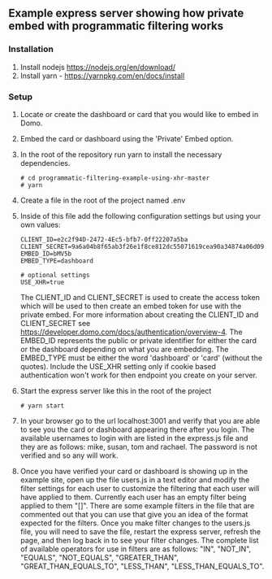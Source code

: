 ## Example express server showing how private embed with programmatic filtering works

### Installation

1. Install nodejs https://nodejs.org/en/download/
2. Install yarn - https://yarnpkg.com/en/docs/install


### Setup

1. Locate or create the dashboard or card that you would like to embed in Domo.

2. Embed the card or dashboard using the 'Private' Embed option.

3. In the root of the repository run yarn to install the necessary dependencies.
   ```
   # cd programmatic-filtering-example-using-xhr-master
   # yarn
   ```

4. Create a file in the root of the project named .env

5. Inside of this file add the following configuration settings but using your own values:
   ```
   CLIENT_ID=e2c2f94D-2472-4Ec5-bfb7-0ff22207a5ba
   CLIENT_SECRET=9a6a04b8f65ab3f26e1f8ce812dc55071619cea90a34874a06d09675c43beeee
   EMBED_ID=bMV5b
   EMBED_TYPE=dashboard

   # optional settings
   USE_XHR=true
   ```
 
   The CLIENT_ID and CLIENT_SECRET is used to create the access token which will be used to then create an embed token for use with the private embed.
   For more information about creating the CLIENT_ID and CLIENT_SECRET see https://developer.domo.com/docs/authentication/overview-4.
   The EMBED_ID represents the public or private identifier for either the card or the dashboard depending on what you are embedding.
   The EMBED_TYPE must be either the word 'dashboard' or 'card' (without the quotes).
   Include the USE_XHR setting only if cookie based authentication won't work for then endpoint you create on your server. 

6. Start the express server like this in the root of the project
   ```
   # yarn start
   ```

7. In your browser go to the url localhost:3001 and verify that you are able to see you the card or dashboard appearing there after you login. The available usernames to login with are listed in the express.js file and they are as follows: mike, susan, tom and rachael. The password is not verified and so any will work.

8. Once you have verified your card or dashboard is showing up in the example site, open up the file users.js in a text editor and modify the filter settings for each user to customize the filtering that each user will have applied to them. Currently each user has an empty filter being applied to them "[]". There are some example filters in the file that are commented out that you can use that give you an idea of the format expected for the filters. Once you make filter changes to the users.js file, you will need to save the file, restart the express server, refresh the page, and then log back in to see your filter changes. The complete list of available operators for use in filters are as follows: "IN", "NOT_IN", "EQUALS", "NOT_EQUALS", "GREATER_THAN", "GREAT_THAN_EQUALS_TO", "LESS_THAN", "LESS_THAN_EQUALS_TO".
